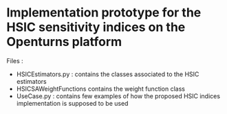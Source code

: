 # Implementation prototype for the HSIC sensitivity indices on the Openturns platform
Files :
  - HSICEstimators.py : contains the classes associated to the HSIC estimators
  - HSICSAWeightFunctions contains the weight function class
  - UseCase.py : contains few examples of how the proposed HSIC indices implementation is supposed to be used 
